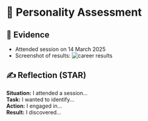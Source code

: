 # 📘 Personality Assessment

## 📄 Evidence
- Attended session on 14 March 2025
- Screenshot of results: ![career results](career-results.png)

## ✍️ Reflection (STAR)
**Situation:** I attended a session...  
**Task:** I wanted to identify...  
**Action:** I engaged in...  
**Result:** I discovered...
